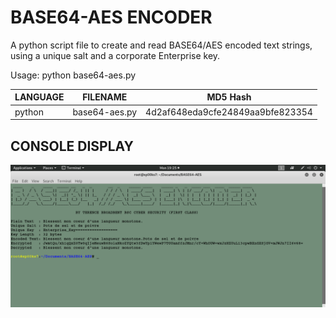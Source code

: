 # BASE64-AES ENCODER
A python script file to create and read BASE64/AES encoded text strings, using a unique salt and a corporate Enterprise key.

Usage: python base64-aes.py

| LANGUAGE | FILENAME | MD5 Hash |
|------    |------    | -------  |
| python | base64-aes.py | 4d2af648eda9cfe24849aa9bfe823354 |

## CONSOLE DISPLAY
![Screenshot](picture1.png)
